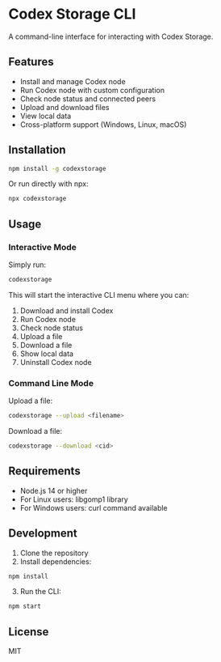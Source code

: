# Codex Storage CLI

A command-line interface for interacting with Codex Storage.

## Features

- Install and manage Codex node
- Run Codex node with custom configuration
- Check node status and connected peers
- Upload and download files
- View local data
- Cross-platform support (Windows, Linux, macOS)

## Installation

```bash
npm install -g codexstorage
```

Or run directly with npx:

```bash
npx codexstorage
```

## Usage

### Interactive Mode

Simply run:

```bash
codexstorage
```

This will start the interactive CLI menu where you can:
1. Download and install Codex
2. Run Codex node
3. Check node status
4. Upload a file
5. Download a file
6. Show local data
7. Uninstall Codex node

### Command Line Mode

Upload a file:
```bash
codexstorage --upload <filename>
```

Download a file:
```bash
codexstorage --download <cid>
```

## Requirements

- Node.js 14 or higher
- For Linux users: libgomp1 library
- For Windows users: curl command available

## Development

1. Clone the repository
2. Install dependencies:
```bash
npm install
```
3. Run the CLI:
```bash
npm start
```

## License

MIT